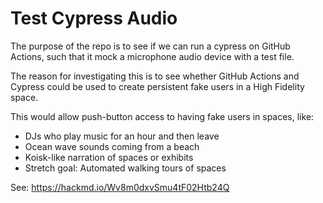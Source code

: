 # Test Cypress Audio

The purpose of the repo is to see if we can run a cypress on GitHub Actions,
such that it mock a microphone audio device with a test file.

The reason for investigating this is to see whether GitHub Actions and Cypress
could be used to create persistent fake users in a High Fidelity space.

This would allow push-button access to having fake users in spaces, like:
- DJs who play music for an hour and then leave
- Ocean wave sounds coming from a beach
- Koisk-like narration of spaces or exhibits
- Stretch goal: Automated walking tours of spaces

See: https://hackmd.io/Wv8m0dxvSmu4tF02Htb24Q
